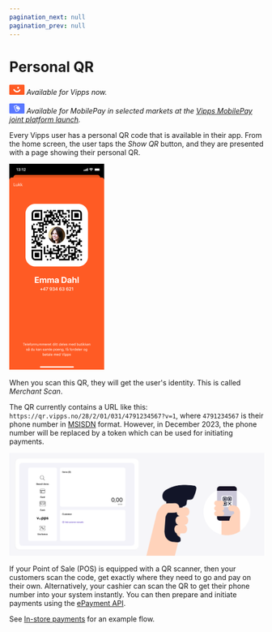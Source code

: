 ```yaml
---
pagination_next: null
pagination_prev: null
---
```


# Personal QR

![Vipps](../images/common/vipps.png) *Available for Vipps now.*

![MobilePay](../images/common/mp.png) *Available for MobilePay in selected markets at the [Vipps MobilePay joint platform launch](https://www.vippsmobilepay.com/about).*

Every Vipps user has a personal QR code that is available in their app.
From the home screen, the user taps the *Show QR* button, and they are presented with a page showing their
personal QR.

![Personal QR](images/qr-codes/personal-qr.png)

When you scan this QR, they will get the user's identity.
This is called *Merchant Scan*.

The QR currently contains a URL like this:
`https://qr.vipps.no/28/2/01/031/4791234567?v=1`, where `4791234567` is their phone number in
[MSISDN](https://en.wikipedia.org/wiki/MSISDN) format.
However, in December 2023, the phone number will be replaced by a token which can be used for initiating payments.


![Loyalty Flow](images/qr-codes/POS_step_1.png)

If your Point of Sale (POS) is equipped with a QR scanner, then your customers scan the code, get exactly where they need to go and pay on their own.
Alternatively, your cashier can scan the QR to get their phone number into your system instantly. You can then prepare and initiate payments using the
[ePayment API](https://developer.vippsmobilepay.com/docs/APIs/epayment-api/).

See [In-store payments](https://developer.vippsmobilepay.com/docs/solutions/in-store/) for an example flow.

